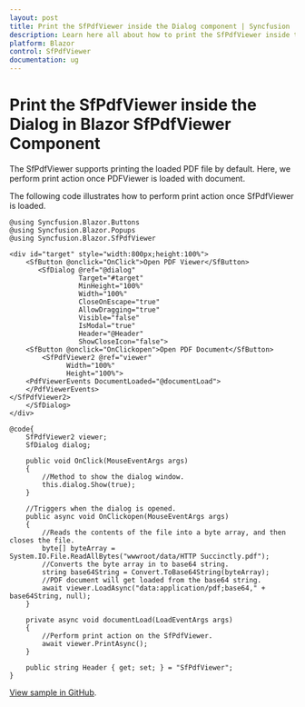 ```yaml
---
layout: post
title: Print the SfPdfViewer inside the Dialog component | Syncfusion
description: Learn here all about how to print the SfPdfViewer inside the Dialog in Syncfusion Blazor SfPdfViewer component and more.
platform: Blazor
control: SfPdfViewer
documentation: ug
---
```


# Print the SfPdfViewer inside the Dialog in Blazor SfPdfViewer Component

The SfPdfViewer supports printing the loaded PDF file by default. Here, we perform print action once PDFViewer is loaded with document.

The following code illustrates how to perform print action once SfPdfViewer is loaded.

```cshtml
@using Syncfusion.Blazor.Buttons
@using Syncfusion.Blazor.Popups
@using Syncfusion.Blazor.SfPdfViewer

<div id="target" style="width:800px;height:100%">
    <SfButton @onclick="OnClick">Open PDF Viewer</SfButton>
       <SfDialog @ref="@dialog" 
                 Target="#target" 
                 MinHeight="100%" 
                 Width="100%" 
                 CloseOnEscape="true" 
                 AllowDragging="true" 
                 Visible="false"
                 IsModal="true" 
                 Header="@Header" 
                 ShowCloseIcon="false">
    <SfButton @onclick="OnClickopen">Open PDF Document</SfButton>
        <SfPdfViewer2 @ref="viewer"
              Width="100%"
              Height="100%">
    <PdfViewerEvents DocumentLoaded="@documentLoad">
    </PdfViewerEvents>
</SfPdfViewer2>
    </SfDialog>
</div>

@code{
    SfPdfViewer2 viewer;
    SfDialog dialog;

    public void OnClick(MouseEventArgs args)
    {
        //Method to show the dialog window.
        this.dialog.Show(true);
    }

    //Triggers when the dialog is opened.
    public async void OnClickopen(MouseEventArgs args)
    {
        //Reads the contents of the file into a byte array, and then closes the file.
        byte[] byteArray = System.IO.File.ReadAllBytes("wwwroot/data/HTTP Succinctly.pdf");
        //Converts the byte array in to base64 string.
        string base64String = Convert.ToBase64String(byteArray);
        //PDF document will get loaded from the base64 string.
        await viewer.LoadAsync("data:application/pdf;base64," + base64String, null);
    }

    private async void documentLoad(LoadEventArgs args)
    {
        //Perform print action on the SfPdfViewer. 
        await viewer.PrintAsync();
    }

    public string Header { get; set; } = "SfPdfViewer";
}
```

[View sample in GitHub](https://github.com/SyncfusionExamples/blazor-pdf-viewer-examples/tree/master/Print/PDF%20Viewer%20in%20a%20Dialog-SfPdfViewer).

